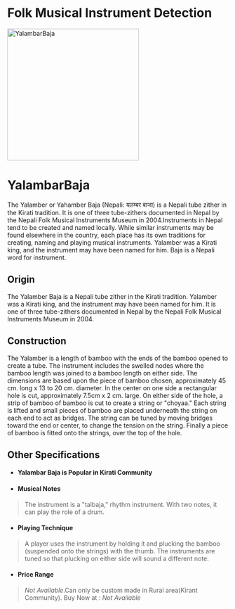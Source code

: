 # Folk Musical Instrument Detection

<img src="https://quizizz.com/media/resource/gs/quizizz-media/quizzes/2cab1858-094d-4008-a211-8e070aea6662?w=90&h=90" alt="YalambarBaja" width="300"/>

<!-- ![YalambarBaja](https://quizizz.com/media/resource/gs/quizizz-media/quizzes/2cab1858-094d-4008-a211-8e070aea6662?w=90&h=90) -->
# YalambarBaja

The Yalamber or Yahamber Baja (Nepali: यलम्बर बाजा) is a Nepali tube zither in the Kirati tradition. It is one of three tube-zithers documented in Nepal by the Nepali Folk Musical Instruments Museum in 2004.Instruments in Nepal tend to be created and named locally. While similar instruments may be found elsewhere in the country, each place has its own traditions for creating, naming and playing musical instruments. Yalamber was a Kirati king, and the instrument may have been named for him. Baja is a Nepali word for instrument.


## Origin

The Yalamber Baja  is a Nepali tube zither in the Kirati tradition. Yalamber was a Kirati king, and the instrument may have been named for him. It is one of three tube-zithers documented in Nepal by the Nepali Folk Musical Instruments Museum in 2004.

## Construction

The Yalamber is a length of bamboo with the ends of the bamboo opened to create a tube. The instrument includes the swelled nodes where the bamboo length was joined to a bamboo length on either side. The dimensions are based upon the piece of bamboo chosen, approximately 45 cm. long x 13 to 20 cm. diameter. In the center on one side a rectangular hole is cut, approximately 7.5cm x 2 cm. large. On either side of the hole, a strip of bamboo of bamboo is cut to create a string or "choyaa." Each string is lifted and small pieces of bamboo are placed underneath the string on each end to act as bridges. The string can be tuned by moving bridges toward the end or center, to change the tension on the string. Finally a piece of bamboo is fitted onto the strings, over the top of the hole.

## Other Specifications

- #### Yalambar Baja is Popular in Kirati Community
- #### Musical Notes
> The instrument is a "talbaja," rhythm instrument. With two notes, it can play the role of a drum.
- #### Playing Technique
> A player uses the instrument by holding it and plucking the bamboo (suspended onto the strings) with the thumb. The instruments are tuned so that plucking on either side will sound a different note.
- #### Price Range 
> *Not Available*.Can only be custom made in Rural area(Kirant Community).
> Buy Now at : *Not Available*